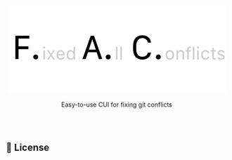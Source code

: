 <p align="center">
     <img src="header.png">
<p align="center">
    Easy-to-use CUI for fixing git conflicts
    <br>
    <br>
  </p>
</p>
<br>

## 👮 License

